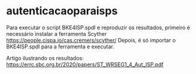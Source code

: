 # autenticacaoparaisps

Para executar o script BKE4ISP.spdl e reproduzir os resultados, primeiro é necessário instalar a ferramenta Scyther https://people.cispa.io/cas.cremers/scyther/ 
Depois, é só importar o BKE4ISP.spdl para a ferramenta e executar. 

Artigo ilustrando os resultados: https://errc.sbc.org.br/2020/papers/ST_WRSEG1_4_Aut_ISP.pdf
